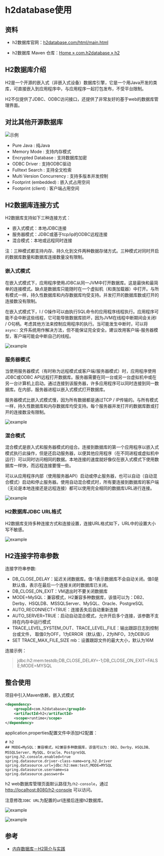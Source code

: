 # h2database使用

## 资料

- h2数据库官网：[h2database.com/html/main.html](https://www.h2database.com/html/main.html)

- h2数据库 Maven 仓库：[Home » com.h2database » h2](https://mvnrepository.com/artifact/com.h2database/h2)

## H2数据库介绍

H2是一个开源的嵌入式（非嵌入式设备）数据库引擎，它是一个用Java开发的类库，可直接嵌入到应用程序中，与应用程序一起打包发布，不受平台限制。

H2不仅提供了JDBC、ODBC访问接口，还提供了非常友好的基于web的数据库管理界面。

## 对比其他开源数据库

![示例](../..../../IMG/h2database/001.png)

- Pure Java : 纯Java
- Memory Mode : 支持内存模式
- Encrypted Database : 支持数据库加密
- ODBC Driver : 支持ODBC驱动
- Fulltext Search : 支持全文检索
- Multi Version Concurrency : 支持多版本并发控制
- Footprint (embedded) : 嵌入式占用空间
- Footprint (client) : 客户端占用空间

## H2数据库连接方式

H2数据库支持如下三种连接方式：

- 嵌入式模式：本地JDBC连接
- 服务器模式：JDBC或基于tcp/ip的ODBC远程连接
- 混合模式：本地或远程同时连接

注：三种模式都支持内存、持久化到文件两种数据存储方式。三种模式对同时开启的数据库数量和数据库连接数量没有限制。

### 嵌入式模式

在嵌入式模式下，应用程序使用JDBC从同一JVM中打开数据库。这是最快和最简单的连接模式。缺点是数据库只能随时在一个虚拟机（和类加载器）中打开。与所有模式一样，持久性数据库和内存数据库均受支持。并发打开的数据库数或打开的连接数没有限制。

在嵌入式模式下，I / O操作可以由执行SQL命令的应用程序线程执行。应用程序可能不会中断这些线程，它可能导致数据库损坏，因为JVM在线程中断期间会关闭I /
O句柄。考虑其他方法来控制应用程序的执行。当可能发生中断时，可以将 `async:` 文件系统用作解决方法，但不能保证完全安全。建议改用客户端-服务器模型，客户端可能会中断自己的线程。

![example](img/002.png)

### 服务器模式

当使用服务器模式（有时称为远程模式或客户端/服务器模式）时，应用程序使用JDBC或ODBC
API远程打开数据库。服务器需要在同一台或另一台虚拟机中或在另一台计算机上启动。通过连接到该服务器，许多应用程序可以同时连接到同一数据库。在内部，服务器进程以嵌入式模式打开数据库。

服务器模式比嵌入式模式慢，因为所有数据都是通过TCP / IP传输的。与所有模式一样，持久性数据库和内存数据库均受支持。每个服务器并发打开的数据库数或打开的连接数没有限制。

![example](img/003.png)

### 混合模式

混合模式是嵌入式和服务器模式的组合。连接到数据库的第一个应用程序以嵌入式模式执行此操作，但是还启动服务器，以便其他应用程序（在不同进程或虚拟机中运行）可以同时访问相同的数据。本地连接的速度就好像仅在嵌入式模式下使用数据库一样快，而远程连接要慢一些。

可以从应用程序内部（使用服务器API）启动或停止服务器，也可以自动（自动混合模式）启动和停止服务器。使用自动混合模式时，所有要连接到数据库的客户端（无论是本地连接还是远程连接）都可以使用完全相同的数据库URL进行连接。

![example](img/004.png)

### H2数据库JDBC URL格式

H2数据库支持多种连接方式和连接设置，连接URL格式如下，URL中的设置大小写不敏感。

![example](img/007.png)

## H2连接字符串参数

连接字符串参数:

- DB_CLOSE_DELAY：延迟关闭数据库。值-1表示数据库不会自动关闭。值0是默认值，表示在最后一个连接关闭时数据库已关闭。
- DB_CLOSE_ON_EXIT：VM退出时不要关闭数据库
- MODE=MySQL：兼容模式，H2兼容多种数据库，该值可以为：DB2、Derby、HSQLDB、MSSQLServer、MySQL、Oracle、PostgreSQL
- AUTO_RECONNECT=TRUE：连接丢失后自动重新连接
- AUTO_SERVER=TRUE：启动自动混合模式，允许开启多个连接，该参数不支持在内存中运行模式
- TRACE_LEVEL_SYSTEM_OUT、TRACE_LEVEL_FILE：输出跟踪日志到控制台或文件， 取值0为OFF，1为ERROR（默认值），2为INFO，3为DEBUG
- SET TRACE_MAX_FILE_SIZE mb：设置跟踪文件的最大大小，默认为16M

连接示例：

> jdbc:h2:mem:testdb;DB_CLOSE_DELAY=-1;DB_CLOSE_ON_EXIT=FALSE;MODE=MYSQL

## 整合使用

项目中引入Maven依赖，嵌入式模式

```xml
<dependency>
    <groupId>com.h2database</groupId>
    <artifactId>h2</artifactId>
    <scope>runtime</scope>
</dependency>
```

application.properties配置文件中添加H2配置：

```properties
# h2
## MODE=MySQL：兼容模式，H2兼容多种数据库，该值可以为：DB2、Derby、HSQLDB、MSSQLServer、MySQL、Oracle、PostgreSQL
spring.h2.console.enabled=true
spring.datasource.driver-class-name=org.h2.Driver
spring.datasource.url=jdbc:h2:mem:test;MODE=MYSQL
spring.datasource.username=sa
spring.datasource.password=
```

h2 web数据库管理页面默认路径为`/h2-console`，通过 <http://localhost:8080/h2-console> 可以访问。

注意修改`JDBC URL`为配置的url连接后连接h2数据库。

![example](img/005.png)

![example](img/006.png)

## 参考

- [内存数据库－H2简介与实践](https://blog.csdn.net/xktxoo/article/details/78014739)
